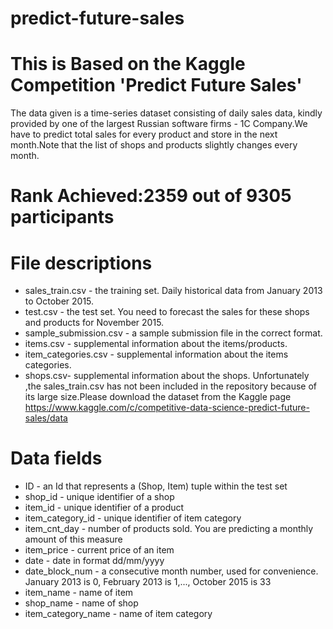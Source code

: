 # predict-future-sales
# This is Based on the Kaggle Competition 'Predict Future Sales'
The data given is a time-series dataset consisting of daily sales data, kindly provided by one of the largest Russian software firms - 1C Company.We have to predict total sales for every product and store in the next month.Note that the list of shops and products slightly changes every month.
# Rank Achieved:2359 out of 9305 participants

# File descriptions
* sales_train.csv - the training set. Daily historical data from January 2013 to October 2015.
* test.csv - the test set. You need to forecast the sales for these shops and products for November 2015.
* sample_submission.csv - a sample submission file in the correct format.
* items.csv - supplemental information about the items/products.
* item_categories.csv  - supplemental information about the items categories.
* shops.csv- supplemental information about the shops.
Unfortunately ,the sales_train.csv has not been included in the repository because of its large size.Please download the dataset from the Kaggle page https://www.kaggle.com/c/competitive-data-science-predict-future-sales/data


# Data fields
* ID - an Id that represents a (Shop, Item) tuple within the test set
* shop_id - unique identifier of a shop
* item_id - unique identifier of a product
* item_category_id - unique identifier of item category
* item_cnt_day - number of products sold. You are predicting a monthly amount of this measure
* item_price - current price of an item
* date - date in format dd/mm/yyyy
* date_block_num - a consecutive month number, used for convenience. January 2013 is 0, February 2013 is 1,..., October 2015 is 33
* item_name - name of item
* shop_name - name of shop
* item_category_name - name of item category
